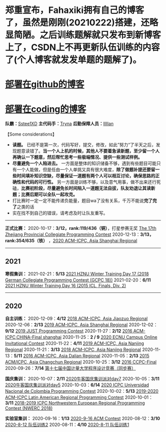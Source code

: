 # 郑重宣布，Fahaxiki拥有自己的博客了，虽然是刚刚(20210222)搭建，还略显简陋。之后训练题解就只发布到新博客上了，CSDN上不再更新队伍训练的内容了(个人博客就发发单题的题解了)。

# [部署在github的博客](https://fahaxiki-stl.github.io/)
# [部署在coding的博客](https://coding-pages-bucket-3527382-8385389-13420-506950-1305046340.cos-website.ap-hongkong.myqcloud.com/)



**队霸：**[Sstee1XD](https://me.csdn.net/ssteelxd) **主代码手：**[Tryna](https://me.csdn.net/weixin_47900150) **后勤保障人员：**[lllllan](https://blog.csdn.net/m0_46187157)

【Some considerations】
- **读题。** 已经不是第一次，代码写好，提交，修改，如此”努力“了半天之后，发现题意读错了。**当一个人上机的时候，其他人不要着急读新题，至少留一个人再确认一下题意，然后帮忙思考一些极端情况、提供一些测试样例。**
- **尽量避免一个人陷进去。** 一方面是整体的知识储备不够，遇到有些题目可能只有一个人能做，但是任由一个人单挑又具有很大难度，**除了做题补提还要留一些时间填补知识空缺，尽量保证一道题有两个人可以相互讨论，确保思路的正确性和代码的可行性。** 另一方面是训练不够，以及意气用事，做不出来还行死磕，**比赛初阶段，尽量避免长时间陷入一道题无法自拔，队友劝退让其读新题；比赛后期可以全队一起攻克。**
- 打比赛时一定一定不能传递负能量，题目wa了没有关系，千万不能说**完了完了**之类的话
- 实在找不到自己的错误，请考虑及时让队友重写。

---

**正式比赛：**
2020-10-17：**3/12，rank:119/436（铜）**，打星参赛无奖 [The 17th Zhejiang Provincial Collegiate Programming Contest](https://blog.csdn.net/m0_46187157/article/details/109167045)
2020-12-13：**3/13，rank:354/635（铁）** ，[2020 ACM-ICPC, Asia Shanghai Regional](https://blog.csdn.net/m0_46187157/article/details/111268397)

---

## 2021

**寒假集训：**
2021-02-21：**5/13** [2021 HZNU Winter Training Day 17 (2018 German Collegiate Programming Contest (GCPC 18))](https://blog.csdn.net/m0_46187157/article/details/113924600)
2021-02-20：**6/11** [2021 HZNU Winter Training Day 16 (2015 ICL, Finals, Div. 2)](https://blog.csdn.net/m0_46187157/article/details/113894973)

---

## 2020

**自主训练：**
2020-12-09：**4/12** [2018 ACM-ICPC, Asia Jiaozuo Regional](https://blog.csdn.net/m0_46187157/article/details/110938373)
2020-12-06：**2/13** [2019 ACM-ICPC, Asia Shanghai Regional](https://blog.csdn.net/m0_46187157/article/details/110804210)
2020-12-02：**9/12** [2019 JUST Programming Contest](https://blog.csdn.net/m0_46187157/article/details/110499053)
2020-11-27：**2/12** [2016 ACM-ICPC,CHINA-Final shanghai](https://blog.csdn.net/m0_46187157/article/details/110258637)
2020-11-25：**2 / 9**  [2020 ECNU Campus Online Invitational Contest](https://blog.csdn.net/m0_46187157/article/details/110144881)
2020-11-22：**4/11** [2019 ACM-ICPC, Asia Nanjing Regional](https://blog.csdn.net/m0_46187157/article/details/109980802)
2020-11-21：**3/13** [2018 ACM-ICPC, Asia Nanjing Regional](https://blog.csdn.net/m0_46187157/article/details/109890707)
2020-11-13：**5/11** [2016 ACM-ICPC, Asia Dalian  Regional](https://blog.csdn.net/m0_46187157/article/details/109686120)
2020-11-05：**2/13** [2015 ACM/ICPC, Asia Changchun  Regional](https://blog.csdn.net/m0_46187157/article/details/109526133)
2020-10-25：**3/12** [2016 CCPC-Final](https://blog.csdn.net/m0_46187157/article/details/109321120)
2020-09-26：**7/14**	[第十七届中国计量大学程序设计竞赛（同步赛）](https://blog.csdn.net/m0_46187157/article/details/108820369)

**国庆集训：**
2020-10-07：**2/11** [2020牛客国庆集训派对day7](https://blog.csdn.net/m0_46187157/article/details/108954860)
2020-10-05：**3/11** [2020牛客国庆集训派对day5](https://blog.csdn.net/m0_46187157/article/details/108931028)
2020-10-03：**6/14**	[2020 ICPC Universidad Nacional de Colombia Programming Contest](https://blog.csdn.net/m0_46187157/article/details/108912189)
2020-10-02：**5/13**	[2019-2020 ACM-ICPC Latin American Regional Programming Contest](https://blog.csdn.net/m0_46187157/article/details/108904180)
2020-10-01：**3/11**	[2018-2019 ICPC Northwestern European Regional Programming Contest (NWERC 2018)](https://blog.csdn.net/m0_46187157/article/details/108896664)

**实验室集训：**
 2020-09-16：**1/13**	[2020-9-16 ACM Contest](https://blog.csdn.net/m0_46187157/article/details/108628674)
 2020-08-12：**3/10**	[2020-8-12 队伍训练2](https://blog.csdn.net/m0_46187157/article/details/107964217)
 2020-08-11：**4/10**	[2020-8-11 队伍训练1](https://blog.csdn.net/m0_46187157/article/details/107947431)
 
